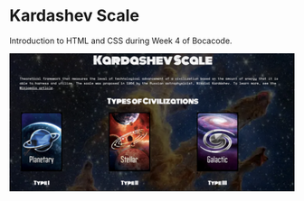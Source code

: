 # Kardashev Scale
Introduction to HTML and CSS during Week 4 of Bocacode.

![screen shot](./src/images/readme.png)